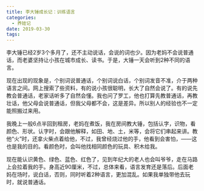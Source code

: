 ```yaml
---
title: 李大锤成长记：训练语言
categories:
  - 养娃记
date: 2019-03-30
tags:
---
```

李大锤已经2岁3个多月了，还不主动说话，会说的词也少。因为老妈不会说普通话，而老婆坚持让小孩在城市成长、读书。于是，大锤一天会听到2种不同的语言。
<!-- more -->
现在出现的现象是，个别词说普通话，个别词说白话，个别词发音不准，介于两种语言之间。网上搜索了些资料，有的说小孩很聪明，长大了自然会说了。有的说先教会普通话，老家话听多了自然会懂。我也问了罗工，他也打算先教普通话，再教壮话，他父母会说普通话，但我父母都不会，这是差异。所以别人的经验也不一定能照搬过来用。  

我晚上一般6点半回到租房，老妈在煮饭，我在房间教大锤，包括认字，识物，看颜色、形状。认字时，会跟他解释，如田、地、土，米等，会将它们串起来讲。教他“火”时，还拿火柴点着给他，不过，我曾经烧过他的手，他看到会害怕，——这也是我的目的。看颜色时，会叫他找相同颜色的玩具、积木给我。  

现在能认识黄色、绿色、蓝色、红色了，见到年纪大的老人也会叫爷爷，走在马路上会拉着我的手。身高近90厘米，不过，总体来看，语言发育还是落后。后面老妈在场时，说白话，否则，同时听着2种语言，更加混乱。如果我单独带他去玩时，就说普通话。
